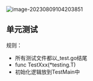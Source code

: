 ![image-20230809104203851](C:\Users\Baijy\AppData\Roaming\Typora\typora-user-images\image-20230809104203851.png)

## 单元测试

规则：

* 所有测试文件都以_test.go结尾
* func TestXxx(*testing.T)
* 初始化逻辑放到TestMain中

